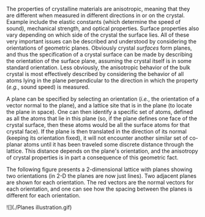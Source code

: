 

The properties of crystalline materials are anisotropic, meaning that they are different when measured in different directions in or on the crystal.  Example include the elastic constants (which determine the speed of sound), mechanical strength, and optical properties.  Surface properties also vary depending on which side of the crystal the surface lies.  All of these very important issues can be described and understood by considering the orientations of geometric planes.  Obviously crystal <i>surfaces</i> form planes, and thus the specification of a crystal surface can be made by describing the orientation of the surface plane, assuming the crystal itself is in some standard orientation. Less obviously, the anisotropic behavior of the bulk crystal is most effectively described by considering the behavior of all atoms lying in the plane perpendicular to the direction in which the property (*e.g.*, sound speed) is measured. &nbsp;

A plane can be specified by selecting an orientation (*i.e.*, the orientation of a vector normal to the plane), and a lattice site that is in the plane (to locate the plane in space). One can then identify a specific set of atoms, defined as all the atoms that lie in this plane (so, if the plane defines one face of the crystal surface, then these atoms would be all the surface atoms for that crystal face). If the plane is then translated in the direction of its normal (keeping its orientation fixed), it will not encounter another similar set of co-planar atoms until it has been traveled some discrete distance through the lattice. This distance depends on the plane's orientation, and the anisotropy of crystal properties is in part a consequence of this geometric fact.

The following figure presents a 2-dimensional lattice with planes showing two orientations (in 2-D the planes are now just lines). Two adjacent planes are shown for each orientation.  The red vectors are the normal vectors for each orientation, and one can see how the spacing between the planes is different for each orientation.

![](./Planes illustration.gif)